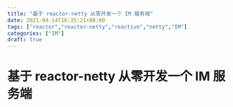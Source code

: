 ```yaml
---
title: "基于 reactor-netty 从零开发一个 IM 服务端"
date: 2021-04-14T16:35:21+08:00
tags: ["reactor","reactor-netty","reactive","netty","IM"]
categories: ["IM"]
draft: true
---
```


# 基于 reactor-netty 从零开发一个 IM 服务端




